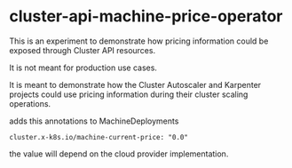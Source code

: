 # cluster-api-machine-price-operator

This is an experiment to demonstrate how pricing information could be exposed
through Cluster API resources.

It is not meant for production use cases.

It is meant to demonstrate how the Cluster Autoscaler and Karpenter projects
could use pricing information during their cluster scaling operations.

adds this annotations to MachineDeployments
```
cluster.x-k8s.io/machine-current-price: "0.0"
```

the value will depend on the cloud provider implementation.
